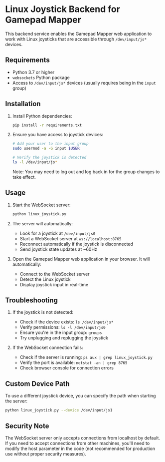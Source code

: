 # Linux Joystick Backend for Gamepad Mapper

This backend service enables the Gamepad Mapper web application to work with Linux joysticks that are accessible through `/dev/input/js*` devices.

## Requirements

- Python 3.7 or higher
- `websockets` Python package
- Access to `/dev/input/js*` devices (usually requires being in the `input` group)

## Installation

1. Install Python dependencies:
   ```bash
   pip install -r requirements.txt
   ```

2. Ensure you have access to joystick devices:
   ```bash
   # Add your user to the input group
   sudo usermod -a -G input $USER
   
   # Verify the joystick is detected
   ls -l /dev/input/js*
   ```

   Note: You may need to log out and log back in for the group changes to take effect.

## Usage

1. Start the WebSocket server:
   ```bash
   python linux_joystick.py
   ```

2. The server will automatically:
   - Look for a joystick at `/dev/input/js0`
   - Start a WebSocket server at `ws://localhost:8765`
   - Reconnect automatically if the joystick is disconnected
   - Send joystick state updates at ~60Hz

3. Open the Gamepad Mapper web application in your browser. It will automatically:
   - Connect to the WebSocket server
   - Detect the Linux joystick
   - Display joystick input in real-time

## Troubleshooting

1. If the joystick is not detected:
   - Check if the device exists: `ls /dev/input/js*`
   - Verify permissions: `ls -l /dev/input/js0`
   - Ensure you're in the input group: `groups`
   - Try unplugging and replugging the joystick

2. If the WebSocket connection fails:
   - Check if the server is running: `ps aux | grep linux_joystick.py`
   - Verify the port is available: `netstat -an | grep 8765`
   - Check browser console for connection errors

## Custom Device Path

To use a different joystick device, you can specify the path when starting the server:

```bash
python linux_joystick.py --device /dev/input/js1
```

## Security Note

The WebSocket server only accepts connections from localhost by default. If you need to accept connections from other machines, you'll need to modify the host parameter in the code (not recommended for production use without proper security measures). 